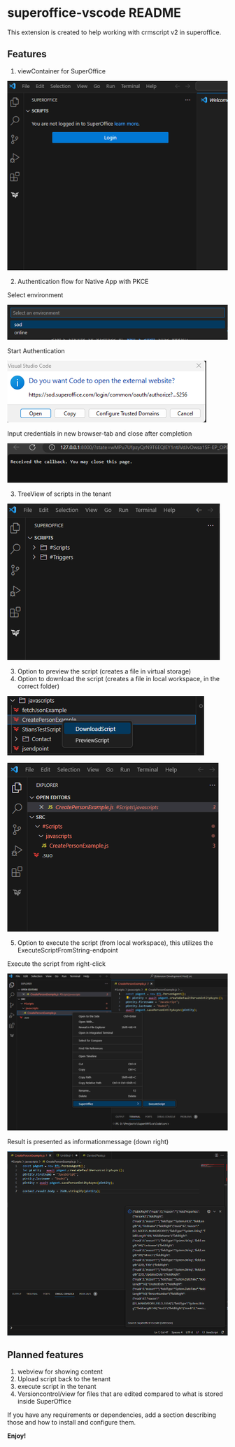 # superoffice-vscode README

This extension is created to help working with crmscript v2 in superoffice.

## Features

1. viewContainer for SuperOffice

![Alt text](assets/viewContainer.png?raw=true "ViewContainer")

2. Authentication flow for Native App with PKCE

Select environment

![Alt text](assets/selectEnvironment.png?raw=true "SelectEnvironment")

Start Authentication

![Alt text](assets/startAuthentication.png?raw=true "startAuthentication")

Input credentials in new browser-tab and close after completion

![Alt text](assets/closeAuthenticationWindow.png?raw=true "startAuthentication")

3. TreeView of scripts in the tenant

![Alt text](assets/getScriptsResult.png?raw=true "getScriptsResult")

3. Option to preview the script (creates a file in virtual storage)
4. Option to download the script (creates a file in local workspace, in the correct folder)

![Alt text](assets/downloadScript.png?raw=true "downloadScript")

![Alt text](assets/scriptCreatedInWorkspace.png?raw=true "scriptCreatedInWorkspace")


5. Option to execute the script (from local workspace), this utilizes the ExecuteScriptFromString-endpoint 

Execute the script from right-click

![Alt text](assets/executeScript.png?raw=true "executeScript")

Result is presented as informationmessage (down right)

![Alt text](assets/executeResult.png?raw=true "executeResult")

## Planned features
1. webview for showing content
2. Upload script back to the tenant
3. execute script in the tenant
4. Versioncontrol/view for files that are edited compared to what is stored inside SuperOffice

If you have any requirements or dependencies, add a section describing those and how to install and configure them.



**Enjoy!**
